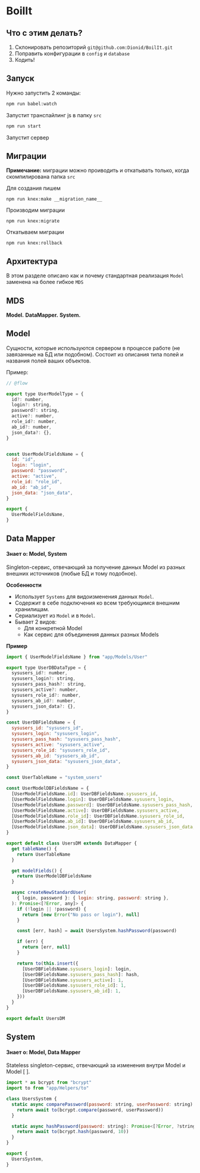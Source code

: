 # BoilIt

## Что с этим делать?

1. Склонировать репозиторий `git@github.com:Dionid/BoilIt.git`
1. Поправить конфигурации в `config` и `database`
1. Кодить!

## Запуск

Нужно запустить 2 команды:

```bash
npm run babel:watch
```
Запустит транспайлинг js в папку `src`

```bash
npm run start
```
Запустит сервер

## Миграции

**Примечание:** миграции можно проиводить и откатывать только, когда скомпилирована папка `src`

Для создания пишем

```
npm run knex:make __migration_name__
```

Производим миграции

```
npm run knex:migrate
```

Откатываем миграции

```
npm run knex:rollback
```

## Архитектура

В этом разделе описано как и почему стандартная реализация `Model`
заменена на более гибкое `MDS`

## MDS

**Model.** **DataMapper.** **System.**

## Model

Сущности, которые используются сервером в процессе работе (не завязанные на БД или подобном). Состоит из описания типа полей и названия полей ваших объектов.

Пример:

```js
// @flow

export type UserModelType = {
  id?: number,
  login?: string,
  password?: string,
  active?: number,
  role_id?: number,
  ab_id?: number,
  json_data?: {},
}


const UserModelFieldsName = {
  id: "id",
  login: "login",
  password: "password",
  active: "active",
  role_id: "role_id",
  ab_id: "ab_id",
  json_data: "json_data",
}

export {
  UserModelFieldsName,
}
```

## Data Mapper
#### Знает о: Model, System

Singleton-сервис, отвечающий за получение данных Model из разных внешних источников (любые БД и тому подобное).

**Особенности**

* Использует `Systems` для видоизменения данных `Model`.
* Содержит в себе подключения ко всем требующимся внешним хранилищам.
* Сериализует из `Model` и в `Model`.
* Бывает 2 видов:
  * Для конкретной Model
  * Как сервис для объединения данных разных Models

**Пример**

```js
import { UserModelFieldsName } from "app/Models/User"

export type UserDBDataType = {
  sysusers_id?: number,
  sysusers_login?: string,
  sysusers_pass_hash?: string,
  sysusers_active?: number,
  sysusers_role_id?: number,
  sysusers_ab_id?: number,
  sysusers_json_data?: {},
}

const UserDBFieldsName = {
  sysusers_id: "sysusers_id",
  sysusers_login: "sysusers_login",
  sysusers_pass_hash: "sysusers_pass_hash",
  sysusers_active: "sysusers_active",
  sysusers_role_id: "sysusers_role_id",
  sysusers_ab_id: "sysusers_ab_id",
  sysusers_json_data: "sysusers_json_data",
}

const UserTableName = "system_users"

const UserModelDBFieldsName = {
  [UserModelFieldsName.id]: UserDBFieldsName.sysusers_id,
  [UserModelFieldsName.login]: UserDBFieldsName.sysusers_login,
  [UserModelFieldsName.password]: UserDBFieldsName.sysusers_pass_hash,
  [UserModelFieldsName.active]: UserDBFieldsName.sysusers_active,
  [UserModelFieldsName.role_id]: UserDBFieldsName.sysusers_role_id,
  [UserModelFieldsName.ab_id]: UserDBFieldsName.sysusers_ab_id,
  [UserModelFieldsName.json_data]: UserDBFieldsName.sysusers_json_data,
}

export default class UsersDM extends DataMapper {
  get tableName() {
    return UserTableName
  }

  get modelFields() {
    return UserModelDBFieldsName
  }

  async createNewStandardUser(
    { login, password }: { login: string, password: string },
  ): Promise<[?Error, any]> {
    if (!login || !password) {
      return [new Error("No pass or login"), null]
    }

    const [err, hash] = await UsersSystem.hashPassword(password)

    if (err) {
      return [err, null]
    }

    return to(this.insert({
      [UserDBFieldsName.sysusers_login]: login,
      [UserDBFieldsName.sysusers_pass_hash]: hash,
      [UserDBFieldsName.sysusers_active]: 1,
      [UserDBFieldsName.sysusers_role_id]: 1,
      [UserDBFieldsName.sysusers_ab_id]: 1,
    }))
  }
}

export default UsersDM
```

## System
#### Знает о: Model, Data Mapper

Stateless singleton-сервис, отвечающий за изменения внутри Model и Model [ ].

```js
import * as bcrypt from "bcrypt"
import to from "app/Helpers/to"

class UsersSystem {
  static async comparePassword(password: string, userPassword: string): Promise<[?Error, ?boolean]> {
    return await to(bcrypt.compare(password, userPassword))
  }

  static async hashPassword(password: string): Promise<[?Error, ?string]> {
    return await to(bcrypt.hash(password, 10))
  }
}

export {
  UsersSystem,
}
```
